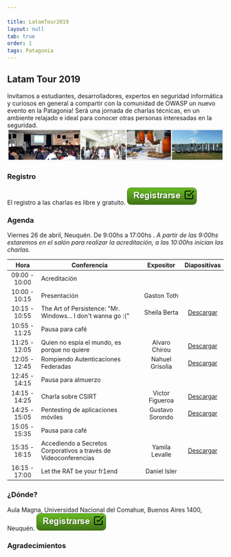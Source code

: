 ```yaml
---

title: LatamTour2019
layout: null
tab: true
order: 1
tags: Patagonia
---
```


## Latam Tour 2019

Invitamos a estudiantes, desarrolladores, expertos en seguridad informática y curiosos en general a compartir con la comunidad de OWASP un nuevo evento en la Patagonia! Será una jornada de charlas técnicas, en un ambiente relajado e ideal para conocer otras personas interesadas en la seguridad.
![Latam Tour](/assets/images/LatamTour/Banner.png)

### Registro

El registro a las charlas es libre y gratuito.
[![Registrarse](/assets/images/LatamTour/Registrarse.png)](https://owasp-patagonia-latamtour19.eventbrite.com.ar/)


### Agenda

Viernes 26 de abril, Neuquén. De 9:00hs a 17:00hs .
*A partir de las 9:00hs estaremos en el salón para realizar la acreditación, a las 10:00hs inician las charlas.*

|Hora | Conferencia | Expositor | Diapositivas |
|:---:|-------------|:---------:|:------------:|
| 09:00 - 10:00 | Acreditación | | |
| 10:00 - 10:15 | Presentación | Gaston Toth | |
| 10:15 - 10:55 | The Art of Persistence: "Mr. Windows... I don't wanna go :(" | Sheila Berta | [Descargar](/assets/slides/LatamTour/2019/Berta-ArtOfPersistence.pdf)|
| 10:55 - 11:25 | Pausa para café | | |
| 11:25 - 12:05 | Quien no espía el mundo, es porque no quiere | Alvaro Chirou | [Descargar](/assets/slides/LatamTour/2019/Chirou-OSINT.pdf) |
| 12:05 - 12:45 | Rompiendo Autenticaciones Federadas | Nahuel Grisolia | [Descargar](/assets/slides/LatamTour/2019/Grisolia-AutenticacionesFederadas.pdf) |
| 12:45 - 14:15 | Pausa para almuerzo | | |
| 14:15 - 14:25 | Charla sobre CSIRT | Victor Figueroa | [Descargar](/assets/slides/LatamTour/2019/Figueroa-CSIRT.pdf) |
| 14:25 - 15:05 | Pentesting de aplicaciones móviles | Gustavo Sorondo | [Descargar](/assets/slides/LatamTour/2019/Sorondo-MobileApps.pdf) |
| 15:05 - 15:35 | Pausa para café | | |
| 15:35 - 16:15 | Accediendo a Secretos Corporativos a través de Videoconferencias | Yamila Levalle | [Descargar](/assets/slides/LatamTour/2019/Levalle-M33tfinder.pdf) |
| 16:15 - 17:00 | Let the RAT be your fr1end | Daniel Isler | |


### ¿Dónde?

Aula Magna, Universidad Nacional del Comahue, Buenos Aires 1400, Neuquén.
[![Mapa Universidad del Comahue](/assets/images/LatamTour/Registrarse.png)](/assets/images/LatamTour/MapaUniversidadComahue.png)


### Agradecimientos


